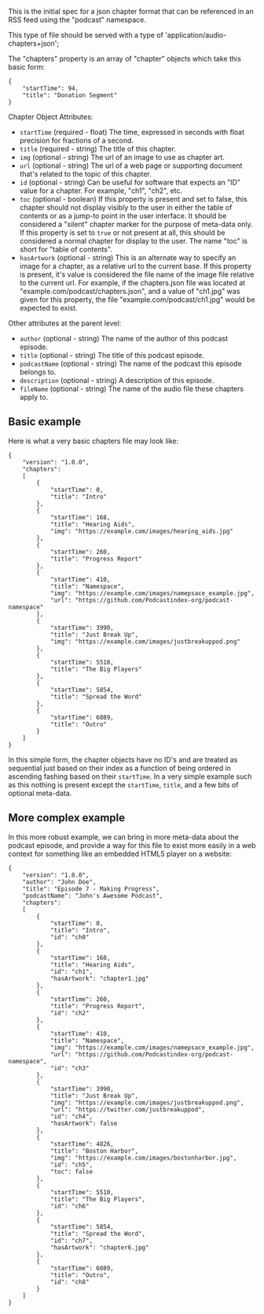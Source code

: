This is the initial spec for a json chapter format that can be referenced in an RSS feed using the "podcast" namespace.

This type of file should be served with a type of 'application/audio-chapters+json';

The "chapters" property is an array of "chapter" objects which take this basic form:

```
{
    "startTime": 94,
    "title": "Donation Segment"
}
```

Chapter Object Attributes:

 - `startTime` (required - float) The time, expressed in seconds with float precision for fractions of a second.
 - `title` (required - string) The title of this chapter.
 - `img` (optional - string) The url of an image to use as chapter art.
 - `url` (optional - string) The url of a web page or supporting document that's related to the topic of this chapter.
 - `id` (optional - string) Can be useful for software that expects an "ID" value for a chapter.  For example, "ch1",
                            "ch2", etc.
 - `toc` (optional - boolean) If this property is present and set to false, this chapter should not display visibly to
                              the user in either the table of contents or as a jump-to point in the user interface.  It
                              should be considered a "silent" chapter marker for the purpose of meta-data only.  If this
                              property is set to `true` or not present at all, this should be considered a normal chapter
                              for display to the user.  The name "toc" is short for "table of contents".
 - `hasArtwork` (optional - string) This is an alternate way to specify an image for a chapter, as a relative url to the
                                    current base.  If this property is present, it's value is considered the file name of
                                    the image file relative to the current url.  For example, if the chapters.json file
                                    was located at "example.com/podcast/chapters.json", and a value of "ch1.jpg" was given
                                    for this property, the file "example.com/podcast/ch1.jpg" would be expected to exist.



Other attributes at the parent level:

 - `author` (optional - string) The name of the author of this podcast episode.
 - `title` (optional - string) The title of this podcast episode.
 - `podcastName` (optional - string) The name of the podcast this episode belongs to.
 - `description` (optional - string) A description of this episode.
 - `fileName` (optional - string) The name of the audio file these chapters apply to.


## Basic example

Here is what a very basic chapters file may look like:

```
{
    "version": "1.0.0",
    "chapters":
    [
        {
            "startTime": 0,
            "title": "Intro"
        },
        {
            "startTime": 168,
            "title": "Hearing Aids",
            "img": "https://example.com/images/hearing_aids.jpg"
        },
        {
            "startTime": 260,
            "title": "Progress Report"
        },
        {
            "startTime": 410,
            "title": "Namespace",
            "img": "https://example.com/images/namepsace_example.jpg",
            "url": "https://github.com/Podcastindex-org/podcast-namespace"
        },
        {
            "startTime": 3990,
            "title": "Just Break Up",
            "img": "https://example.com/images/justbreakuppod.png"
        },
        {
            "startTime": 5510,
            "title": "The Big Players"
        },
        {
            "startTime": 5854,
            "title": "Spread the Word"
        },
        {
            "startTime": 6089,
            "title": "Outro"
        }
    ]
}
```

In this simple form, the chapter objects have no ID's and are treated as sequential just based on their index as a function of being
ordered in ascending fashing based on their `startTime`.  In a very simple example such as this nothing is present except the `startTime`,
`title`, and a few bits of optional meta-data.


## More complex example

In this more robust example, we can bring in more meta-data about the podcast episode, and provide a way for this file to exist more easily in a web
context for something like an embedded HTML5 player on a website:

```
{
    "version": "1.0.0",
    "author": "John Doe",
    "title": "Episode 7 - Making Progress",
    "podcastName": "John's Awesome Podcast",
    "chapters":
    [
        {
            "startTime": 0,
            "title": "Intro",
            "id": "ch0"
        },
        {
            "startTime": 168,
            "title": "Hearing Aids",
            "id": "ch1",
            "hasArtwork": "chapter1.jpg"
        },
        {
            "startTime": 260,
            "title": "Progress Report",
            "id": "ch2"
        },
        {
            "startTime": 410,
            "title": "Namespace",
            "img": "https://example.com/images/namepsace_example.jpg",
            "url": "https://github.com/Podcastindex-org/podcast-namespace",
            "id": "ch3"
        },
        {
            "startTime": 3990,
            "title": "Just Break Up",
            "img": "https://example.com/images/justbreakuppod.png",
            "url": "https://twitter.com/justbreakuppod",
            "id": "ch4",
            "hasArtwork": false
        },
        {
            "startTime": 4826,
            "title": "Boston Harbor",
            "img": "https://example.com/images/bostonharbor.jpg",
            "id": "ch5",
            "toc": false
        },
        {
            "startTime": 5510,
            "title": "The Big Players",
            "id": "ch6"
        },
        {
            "startTime": 5854,
            "title": "Spread the Word",
            "id": "ch7",
            "hasArtwork": "chapter6.jpg"
        },
        {
            "startTime": 6089,
            "title": "Outro",
            "id": "ch8"
        }
    ]
}
```